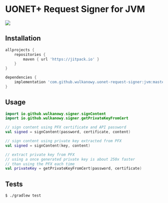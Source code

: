# UONET+ Request Signer for JVM

[![](https://jitpack.io/v/wulkanowy/uonet-request-signer.svg)](https://jitpack.io/#wulkanowy/uonet-request-signer)

## Installation

```groovy
allprojects {
    repositories {
        maven { url 'https://jitpack.io' }
    }
}

dependencies {
    implementation 'com.github.wulkanowy.uonet-request-signer:jvm:master-SNAPSHOT'
}
```

## Usage

```kotlin
import io.github.wulkanowy.signer.signContent
import io.github.wulkanowy.signer.getPrivateKeyFromCert

// sign content using PFX certificate and API password
val signed = signContent(password, certificate, content)

// sign content using private key extracted from PFX
val signed = signContent(key, content)

// extract private key from PFX
// using a once generated private key is about 250x faster
// than using the PFX each time
val privateKey = getPrivateKeyFromCert(password, certificate)
```

## Tests

```bash
$ ./gradlew test
```
